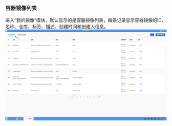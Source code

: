 ### 容器镜像列表
进入“我的镜像”模块，默认显示的是容器镜像列表，每条记录显示容器镜像的ID、名称、仓库、标签、描述、创建时间和创建人信息。
![alt text](../help_picture/11_myimage01.png)